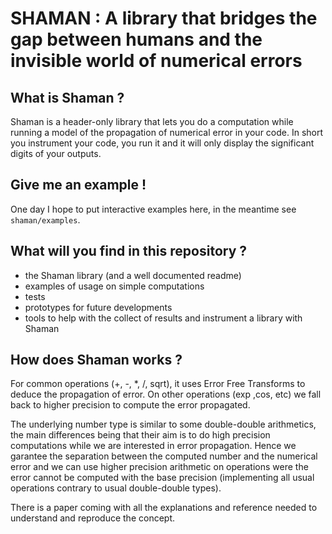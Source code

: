 # SHAMAN : A library that bridges the gap between humans and the invisible world of numerical errors

## What is Shaman ?

Shaman is a header-only library that lets you do a computation while running a model of the propagation of numerical error in your code.
In short you instrument your code, you run it and it will only display the significant digits of your outputs.

## Give me an example !

One day I hope to put interactive examples here, in the meantime see `shaman/examples`.

## What will you find in this repository ?

 - the Shaman library (and a well documented readme)
 - examples of usage on simple computations
 - tests
 - prototypes for future developments
 - tools to help with the collect of results and instrument a library with Shaman

## How does Shaman works ?

For common operations (+, -, *, /, sqrt), it uses Error Free Transforms to deduce the propagation of error.
On other operations (exp ,cos, etc) we fall back to higher precision to compute the error propagated.

The underlying number type is similar to some double-double arithmetics, the main differences being that their aim is to do high precision computations while we are interested in error propagation.
Hence we garantee the separation between the computed number and the numerical error and we can use higher precision arithmetic on operations were the error cannot be computed with the base precision (implementing all usual operations contrary to usual double-double types).

There is a paper coming with all the explanations and reference needed to understand and reproduce the concept.